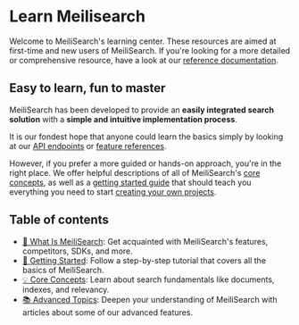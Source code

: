 # Learn Meilisearch

Welcome to MeiliSearch's learning center. These resources are aimed at first-time and new users of MeiliSearch. If you're looking for a more detailed or comprehensive resource, have a look at our [reference documentation](/reference).

## Easy to learn, fun to master

MeiliSearch has been developed to provide an **easily integrated search solution** with a **simple and intuitive implementation process**.

It is our fondest hope that anyone could learn the basics simply by looking at our [API endpoints](/reference/api) or [feature references](/reference/features).

However, if you prefer a more guided or hands-on approach, you're in the right place. We offer helpful descriptions of all of MeiliSearch's [core concepts](/learn/core_concepts), as well as a [getting started guide](/learn/getting_started) that should teach you everything you need to start [creating your own projects](/create).

## Table of contents

- [🔎 What Is MeiliSearch](/learn/what_is_meilisearch): Get acquainted with MeiliSearch's features, competitors, SDKs, and more.
- [🚀 Getting Started](/learn/getting_started): Follow a step-by-step tutorial that covers all the basics of MeiliSearch.
- [💡 Core Concepts](/learn/core_concepts): Learn about search fundamentals like documents, indexes, and relevancy.
- [📚 Advanced Topics](/learn/advanced): Deepen your understanding of MeiliSearch with articles about some of our advanced features.

